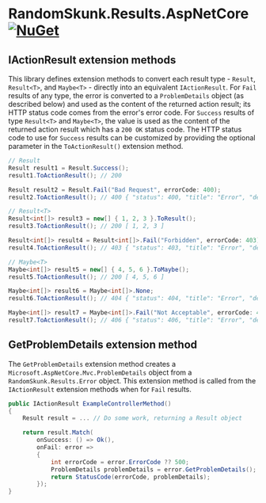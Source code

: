 # RandomSkunk.Results.AspNetCore [![NuGet](https://img.shields.io/nuget/v/RandomSkunk.Results.AspNetCore.svg)](https://www.nuget.org/packages/RandomSkunk.Results.AspNetCore)

## IActionResult extension methods

This library defines extension methods to convert each result type - `Result`, `Result<T>`, and `Maybe<T>` - directly into an equivalent `IActionResult`. For `Fail` results of any type, the error is converted to a `ProblemDetails` object (as described below) and used as the content of the returned action result; its HTTP status code comes from the error's error code. For `Success` results of type `Result<T>` and `Maybe<T>`, the value is used as the content of the returned action result which has a `200 OK` status code. The HTTP status code to use for `Success` results can be customized by providing the optional parameter in the `ToActionResult()` extension method.

```c#
// Result
Result result1 = Result.Success();
result1.ToActionResult(); // 200

Result result2 = Result.Fail("Bad Request", errorCode: 400);
result2.ToActionResult(); // 400 { "status": 400, "title": "Error", "detail": "Bad Request" }

// Result<T>
Result<int[]> result3 = new[] { 1, 2, 3 }.ToResult();
result3.ToActionResult(); // 200 [ 1, 2, 3 ]

Result<int[]> result4 = Result<int[]>.Fail("Forbidden", errorCode: 403);
result4.ToActionResult(); // 403 { "status": 403, "title": "Error", "detail": "Forbidden" }

// Maybe<T>
Maybe<int[]> result5 = new[] { 4, 5, 6 }.ToMaybe();
result5.ToActionResult(); // 200 [ 4, 5, 6 ]

Maybe<int[]> result6 = Maybe<int[]>.None;
result6.ToActionResult(); // 404 { "status": 404, "title": "Error", "detail": "Not Found" }

Maybe<int[]> result7 = Maybe<int[]>.Fail("Not Acceptable", errorCode: 406);
result7.ToActionResult(); // 406 { "status": 406, "title": "Error", "detail": "Not Acceptable" }
```

## GetProblemDetails extension method

The `GetProblemDetails` extension method creates a `Microsoft.AspNetCore.Mvc.ProblemDetails` object from a `RandomSkunk.Results.Error` object. This extension method is called from the `IActionResult` extension methods when for `Fail` results.

```c#
public IActionResult ExampleControllerMethod()
{
    Result result = ... // Do some work, returning a Result object

    return result.Match(
        onSuccess: () => Ok(),
        onFail: error =>
        {
            int errorCode = error.ErrorCode ?? 500;
            ProblemDetails problemDetails = error.GetProblemDetails();
            return StatusCode(errorCode, problemDetails);
        });
}
```
